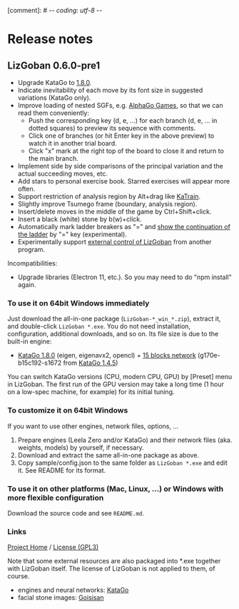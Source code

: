 [comment]: # -*- coding: utf-8 -*-

# Release notes

## LizGoban 0.6.0-pre1

* Upgrade KataGo to [1.8.0](https://github.com/lightvector/KataGo/releases/tag/v1.8.0).
* Indicate inevitability of each move by its font size in suggested variations (KataGo only).
* Improve loading of nested SGFs, e.g. [AlphaGo Games](https://deepmind.com/alphago-games-english), so that we can read them conveniently:
  * Push the corresponding key (d, e, ...) for each branch (d, e, ... in dotted squares) to preview its sequence with comments.
  * Click one of branches (or hit Enter key in the above preview) to watch it in another trial board.
  * Click "x" mark at the right top of the board to close it and return to the main branch.
* Implement side by side comparisons of the principal variation and the actual succeeding moves, etc.
* Add stars to personal exercise book. Starred exercises will appear more often.
* Support restriction of analysis region by Alt+drag like [KaTrain](https://github.com/sanderland/katrain/).
* Slightly improve Tsumego frame (boundary, analysis region).
* Insert/delete moves in the middle of the game by Ctrl+Shift+click.
* Insert a black (white) stone by b(w)+click.
* Automatically mark ladder breakers as "=" and [show the continuation of the ladder](https://github.com/kaorahi/lizgoban/issues/63) by "=" key (experimental).
* Experimentally support [external control of LizGoban](https://github.com/kaorahi/lizgoban/issues/61) from another program.

Incompatibilities:

* Upgrade libraries (Electron 11, etc.). So you may need to do "npm install" again.

### To use it on 64bit Windows immediately

Just download the all-in-one package (`LizGoban-*_win_*.zip`), extract it, and double-click `LizGoban *.exe`. You do not need installation, configuration, additional downloads, and so on. Its file size is due to the built-in engine:

* [KataGo 1.8.0](https://github.com/lightvector/KataGo/releases/tag/v1.8.0) (eigen, eigenavx2, opencl) + [15 blocks network](https://d3dndmfyhecmj0.cloudfront.net/g170/neuralnets/index.html) (g170e-b15c192-s1672 from [KataGo 1.4.5](https://github.com/lightvector/KataGo/releases/tag/v1.4.5))

You can switch KataGo versions (CPU, modern CPU, GPU) by [Preset] menu in LizGoban. The first run of the GPU version may take a long time (1 hour on a low-spec machine, for example) for its initial tuning.

### To customize it on 64bit Windows

If you want to use other engines, network files, options, ...

1. Prepare engines (Leela Zero and/or KataGo) and their network files (aka. weights, models) by yourself, if necessary.
2. Download and extract the same all-in-one package as above.
3. Copy sample/config.json to the same folder as `LizGoban *.exe` and edit it. See README for its format.

### To use it on other platforms (Mac, Linux, ...) or Windows with more flexible configuration

Download the source code and see `README.md`.

### Links

[Project Home](https://github.com/kaorahi/lizgoban) /
[License (GPL3)](https://github.com/kaorahi/lizgoban/blob/master/LICENSE.txt)

Note that some external resources are also packaged into *.exe together with LizGoban itself. The license of LizGoban is not applied to them, of course.

* engines and neural networks: [KataGo](https://github.com/lightvector/KataGo/)
* facial stone images: [Goisisan](https://www.asahi-net.or.jp/~hk6t-itu/igo/goisisan.html)
